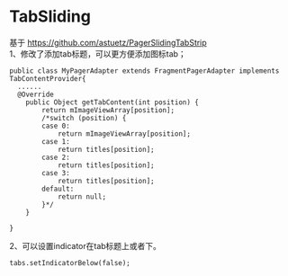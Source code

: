 TabSliding
==========


基于 https://github.com/astuetz/PagerSlidingTabStrip <br>
  1、修改了添加tab标题，可以更方便添加图标tab；<br>
  
  
    public class MyPagerAdapter extends FragmentPagerAdapter implements TabContentProvider{
      ......
      @Override
		public Object getTabContent(int position) {
			return mImageViewArray[position];
			/*switch (position) {
			case 0:
				return mImageViewArray[position];
			case 1:
				return titles[position];
			case 2:
				return titles[position];
			case 3:
				return titles[position];
			default:
				return null;
			}*/
		}
		
    }
  
  2、可以设置indicator在tab标题上或者下。

    tabs.setIndicatorBelow(false);
